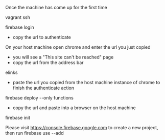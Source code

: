 Once the machine has come up for the first time

vagrant ssh

firebase login
- copy the url to authenticate

On your host machine open chrome and enter the url you just copied
- you will see a "This site can't be reached" page
- copy the url from the address bar

elinks
- paste the url you copied from the host machine instance of chrome to finish the authenticate action

firebase deploy --only functions
- copy the url and paste into a browser on the host machine

firebase init

Please visit https://console.firebase.google.com to create a new project, then run firebase use --add